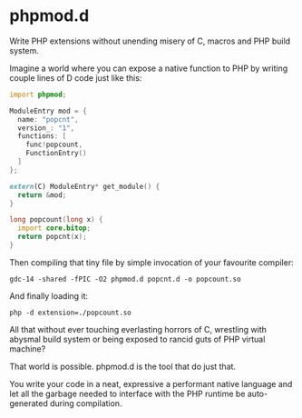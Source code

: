 phpmod.d
========

Write PHP extensions without unending misery of C, macros and PHP build system.

Imagine a world where you can expose a native function to PHP by writing
couple lines of D code just like this:

```d
import phpmod;

ModuleEntry mod = {
  name: "popcnt",
  version_: "1",
  functions: [
    func!popcount,
    FunctionEntry()
  ]
};

extern(C) ModuleEntry* get_module() {
  return &mod;
}

long popcount(long x) {
  import core.bitop;
  return popcnt(x);
}
```

Then compiling that tiny file by simple invocation of your favourite compiler:

```
gdc-14 -shared -fPIC -O2 phpmod.d popcnt.d -o popcount.so
```

And finally loading it:

```
php -d extension=./popcount.so
```

All that without ever touching everlasting horrors of C, wrestling with abysmal
build system or being exposed to rancid guts of PHP virtual machine?

That world is possible. phpmod.d is the tool that do just that.

You write your code in a neat, expressive a performant native language and let
all the garbage needed to interface with the PHP runtime be auto-generated
during compilation.

